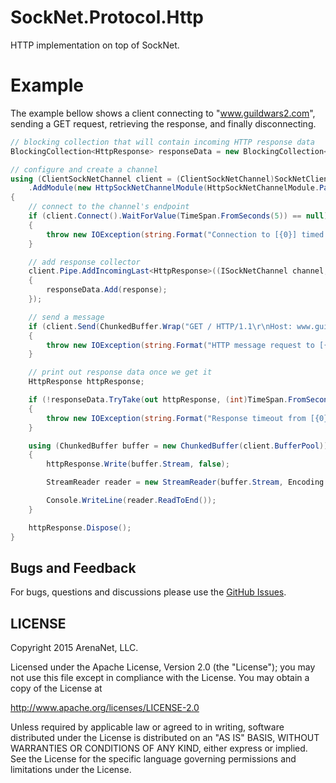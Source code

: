 SockNet.Protocol.Http
=====
HTTP implementation on top of SockNet.

Example
==========
The example bellow shows a client connecting to "www.guildwars2.com", sending a GET request, retrieving the response, and finally disconnecting.

```csharp
// blocking collection that will contain incoming HTTP response data
BlockingCollection<HttpResponse> responseData = new BlockingCollection<HttpResponse>();

// configure and create a channel
using (ClientSockNetChannel client = (ClientSockNetChannel)SockNetClient.Create(new IPEndPoint(Dns.GetHostEntry("www.guildwars2.com").AddressList[0], 80))
    .AddModule(new HttpSockNetChannelModule(HttpSockNetChannelModule.ParsingMode.Client)))
{
    // connect to the channel's endpoint
    if (client.Connect().WaitForValue(TimeSpan.FromSeconds(5)) == null)
    {
        throw new IOException(string.Format("Connection to [{0}] timed out.", client.RemoteEndpoint));
    }

    // add response collector
    client.Pipe.AddIncomingLast<HttpResponse>((ISockNetChannel channel, ref HttpResponse response) =>
    {
        responseData.Add(response);
    });

    // send a message
    if (client.Send(ChunkedBuffer.Wrap("GET / HTTP/1.1\r\nHost: www.guildwars2.com\r\n\r\n", Encoding.UTF8)).WaitForValue(TimeSpan.FromSeconds(5)) == null)
    {
        throw new IOException(string.Format("HTTP message request to [{0}] timed out.", client.RemoteEndpoint));
    }

    // print out response data once we get it
    HttpResponse httpResponse;

    if (!responseData.TryTake(out httpResponse, (int)TimeSpan.FromSeconds(5).TotalMilliseconds))
    {
        throw new IOException(string.Format("Response timeout from [{0}].", client.RemoteEndpoint));
    }

    using (ChunkedBuffer buffer = new ChunkedBuffer(client.BufferPool))
    {
        httpResponse.Write(buffer.Stream, false);

        StreamReader reader = new StreamReader(buffer.Stream, Encoding.UTF8);

        Console.WriteLine(reader.ReadToEnd());
    }

    httpResponse.Dispose();
}
```

## Bugs and Feedback

For bugs, questions and discussions please use the [GitHub Issues](https://github.com/ArenaNet/SockNet/issues).

## LICENSE

Copyright 2015 ArenaNet, LLC.

Licensed under the Apache License, Version 2.0 (the "License");
you may not use this file except in compliance with the License.
You may obtain a copy of the License at

<http://www.apache.org/licenses/LICENSE-2.0>

Unless required by applicable law or agreed to in writing, software
distributed under the License is distributed on an "AS IS" BASIS,
WITHOUT WARRANTIES OR CONDITIONS OF ANY KIND, either express or implied.
See the License for the specific language governing permissions and
limitations under the License.
